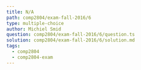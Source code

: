 ```yaml
---
title: N/A
path: comp2804/exam-fall-2016/6
type: multiple-choice
author: Michiel Smid
question: comp2804/exam-fall-2016/6/question.ts
solution: comp2804/exam-fall-2016/6/solution.md
tags:
  - comp2804
  - comp2804-exam
---
```

